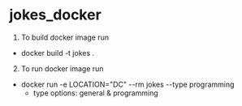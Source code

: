 # jokes_docker
1. To build docker image run 
* docker build -t jokes . 

2. To run docker image run 

* docker run -e LOCATION="DC" --rm jokes --type programming   
    * type options: general & programming